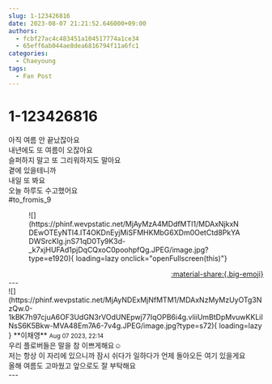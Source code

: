```yaml
---
slug: 1-123426816
date: 2023-08-07 21:21:52.646000+09:00
authors:
  - fcbf27ac4c483451a104517774a1ce34
  - 65eff6ab044ae8dea6816794f11a6fc1
categories:
  - Chaeyoung
tags:
  - Fan Post
---
```


# 1-123426816

<div class="post-container" markdown="1">
<div class="content-container md-sidebar__scrollwrap" markdown="1">

아직 여름 안 끝났잖아요<br>내년에도 또 여름이 오잖아요<br>슬퍼하지 말고 또 그리워하지도 말아요<br>곁에 있을테니까<br>내일 또 봐요<br>오늘 하루도 수고했어요<br>\#to_fromis_9 
<figure markdown="1">
![](https://phinf.wevpstatic.net/MjAyMzA4MDdfMTI1/MDAxNjkxNDEwOTEyNTI4.IT4OKDnEyjMiSFMHKMbG6XDm0OetCtd8PkYADWSrcKIg.jnS71qD0Ty9K3d-_k7xjHUFAd1pjDqCQxoC0poohpfQg.JPEG/image.jpg?type=e1920){ loading=lazy onclick="openFullscreen(this)"}
</figure>


</div>
</div>

<div style="text-align: right;" markdown="1">
<a href="https://weverse.io/fromis9/fanpost/1-123426816" style="text-align: right;">:material-share:{.big-emoji}</a>
</div>
---

<div class="comments-container md-sidebar__scrollwrap" markdown="1">
<div class="comment" markdown="1">
<div class='id-container' markdown="1">
![](https://phinf.wevpstatic.net/MjAyNDExMjNfMTM1/MDAxNzMyMzUyOTg3NzQw.0-1kBK7h97cjuA6OF3UdGN3rVOdUNEpwj77IqOPB6i4g.vliiUmBtDpMvuwKKLiINsS6K5Bkw-MVA48Em7A6-7v4g.JPEG/image.jpg?type=s72){ loading=lazy }
**<span class="artist">이채영</span>** <small>Aug 07 2023, 22:14</small><br>
</div>
<div class='comment-body' markdown="1">
우리 플로버들은 말을 참 이쁘게해요☺️<br>저는 항상 이 자리에 있으니까 잠시 쉬다가 일하다가 언제 돌아오든 여기 있을게요<br>올해 여름도 고마웠고 앞으로도 잘 부탁해요
</div>
</div>
</div>
---

